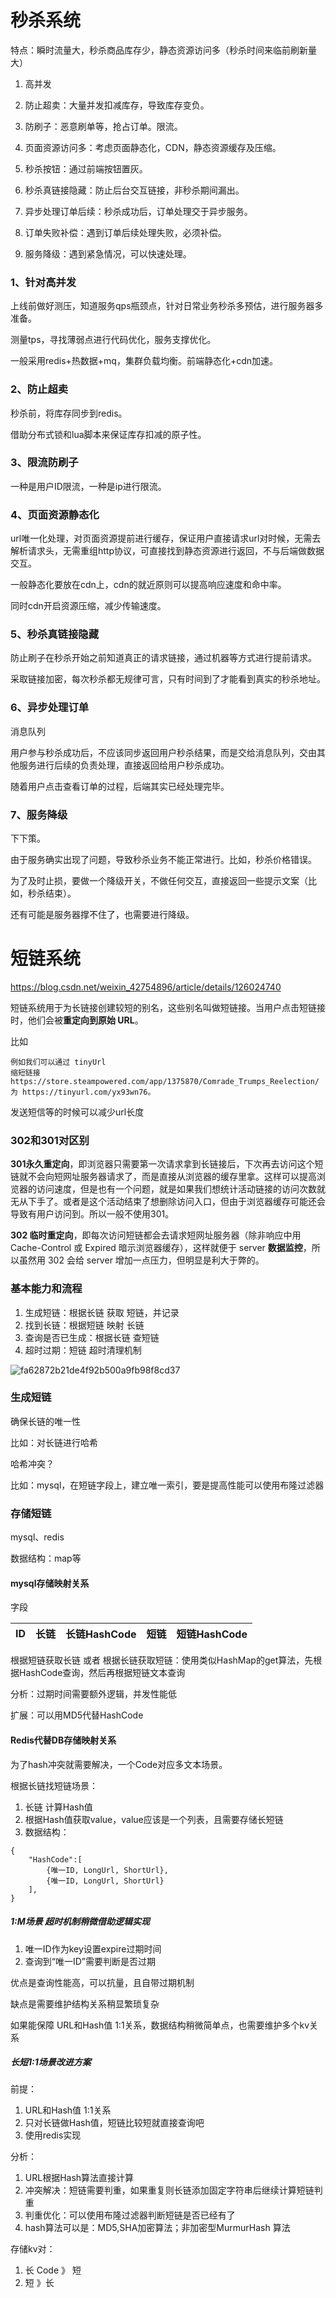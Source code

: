 # 秒杀系统

特点：瞬时流量大，秒杀商品库存少，静态资源访问多（秒杀时间来临前刷新量大）

1. 高并发

2. 防止超卖：大量并发扣减库存，导致库存变负。

3. 防刷子：恶意刷单等，抢占订单。限流。

4. 页面资源访问多：考虑页面静态化，CDN，静态资源缓存及压缩。

5. 秒杀按钮：通过前端按钮置灰。

6. 秒杀真链接隐藏：防止后台交互链接，非秒杀期间漏出。

7. 异步处理订单后续：秒杀成功后，订单处理交于异步服务。

8. 订单失败补偿：遇到订单后续处理失败，必须补偿。

9. 服务降级：遇到紧急情况，可以快速处理。



### 1、针对高并发

上线前做好测压，知道服务qps瓶颈点，针对日常业务秒杀多预估，进行服务器多准备。

测量tps，寻找薄弱点进行代码优化，服务支撑优化。

一般采用redis+热数据+mq，集群负载均衡。前端静态化+cdn加速。

### 2、防止超卖

秒杀前，将库存同步到redis。

借助分布式锁和lua脚本来保证库存扣减的原子性。

### 3、限流防刷子

一种是用户ID限流，一种是ip进行限流。

### 4、页面资源静态化

url唯一化处理，对页面资源提前进行缓存，保证用户直接请求url对时候，无需去解析请求头，无需重组http协议，可直接找到静态资源进行返回，不与后端做数据交互。

一般静态化要放在cdn上，cdn的就近原则可以提高响应速度和命中率。

同时cdn开启资源压缩，减少传输速度。

### 5、秒杀真链接隐藏

防止刷子在秒杀开始之前知道真正的请求链接，通过机器等方式进行提前请求。

采取链接加密，每次秒杀都无规律可言，只有时间到了才能看到真实的秒杀地址。

### 6、异步处理订单

消息队列

用户参与秒杀成功后，不应该同步返回用户秒杀结果，而是交给消息队列，交由其他服务进行后续的负责处理，直接返回给用户秒杀成功。

随着用户点击查看订单的过程，后端其实已经处理完毕。

### 7、服务降级

下下策。

由于服务确实出现了问题，导致秒杀业务不能正常进行。比如，秒杀价格错误。

为了及时止损，要做一个降级开关，不做任何交互，直接返回一些提示文案（比如，秒杀结束）。

还有可能是服务器撑不住了，也需要进行降级。



# 短链系统

https://blog.csdn.net/weixin_42754896/article/details/126024740

短链系统用于为长链接创建较短的别名，这些别名叫做短链接。当用户点击短链接时，他们会被**重定向到原始 URL**。

比如

```
例如我们可以通过 tinyUrl 
缩短链接 https://store.steampowered.com/app/1375870/Comrade_Trumps_Reelection/ 
为 https://tinyurl.com/yx93wn76。
```

发送短信等的时候可以减少url长度

### 302和301对区别

**301永久重定向**，即浏览器只需要第一次请求拿到长链接后，下次再去访问这个短链就不会向短网址服务器请求了，而是直接从浏览器的缓存里拿。这样可以提高浏览器的访问速度，但是也有一个问题，就是如果我们想统计活动链接的访问次数就无从下手了。或者是这个活动结束了想删除访问入口，但由于浏览器缓存可能还会导致有用户访问到。所以一般不使用301。

**302 临时重定向**，即每次访问短链都会去请求短网址服务器（除非响应中用 Cache-Control 或 Expired 暗示浏览器缓存），这样就便于 server **数据监控**，所以虽然用 302 会给 server 增加一点压力，但明显是利大于弊的。

### 基本能力和流程

1. 生成短链：根据长链 获取 短链，并记录
2. 找到长链：根据短链 映射 长链
3. 查询是否已生成：根据长链 查短链
4. 超时过期：短链 超时清理机制

<img src="https://cdn.jsdelivr.net/gh/YiENx1205/cloudimgs/notes/202208161810504.png" alt="fa62872b21de4f92b500a9fb98f8cd37"  />



### 生成短链

确保长链的唯一性

比如：对长链进行哈希

哈希冲突？

比如：mysql，在短链字段上，建立唯一索引，要是提高性能可以使用布隆过滤器

### 存储短链

mysql、redis

数据结构：map等

#### mysql存储映射关系

字段

| ID   | 长链 | 长链HashCode | 短链 | 短链HashCode |
| ---- | ---- | ------------ | ---- | ------------ |

根据短链获取长链 或者 根据长链获取短链：使用类似HashMap的get算法，先根据HashCode查询，然后再根据短链文本查询

分析：过期时间需要额外逻辑，并发性能低

扩展：可以用MD5代替HashCode

#### Redis代替DB存储映射关系

为了hash冲突就需要解决，一个Code对应多文本场景。

根据长链找短链场景：

1. 长链 计算Hash值
2. 根据Hash值获取value，value应该是一个列表，且需要存储长短链
3. 数据结构：

```
{
	"HashCode":[
		{唯一ID, LongUrl, ShortUrl},
		{唯一ID, LongUrl, ShortUrl}
	],
}
```

##### 1:M场景 超时机制稍微借助逻辑实现

1. 唯一ID作为key设置expire过期时间
2. 查询到“唯一ID”需要判断是否过期

优点是查询性能高，可以抗量，且自带过期机制

缺点是需要维护结构关系稍显繁琐复杂

如果能保障 URL和Hash值 1:1关系，数据结构稍微简单点，也需要维护多个kv关系

##### 长短1:1场景改进方案

前提：

1. URL和Hash值 1:1关系
2. 只对长链做Hash值，短链比较短就直接查询吧
3. 使用redis实现

分析：

1. URL根据Hash算法直接计算
2. 冲突解决：短链需要判重，如果重复则长链添加固定字符串后继续计算短链判重
3. 判重优化：可以使用布隆过滤器判断短链是否已经有了
4. hash算法可以是：MD5,SHA加密算法；非加密型MurmurHash 算法

存储kv对：

1. 长 Code 》 短
2. 短 》长

